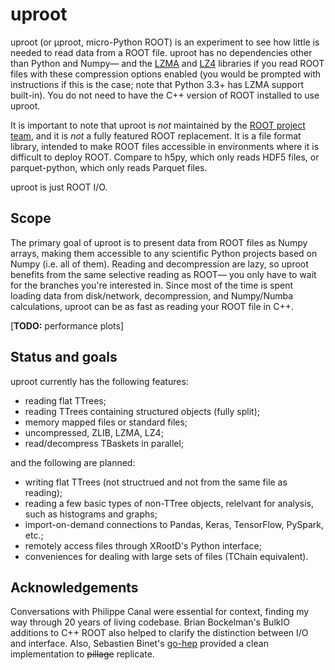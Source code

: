 # uproot

uproot (or &mu;proot, micro-Python ROOT) is an experiment to see how little is needed to read data from a ROOT file. uproot has no dependencies other than Python and Numpy— and the [LZMA](https://pypi.python.org/pypi/backports.lzma) and [LZ4](https://pypi.python.org/pypi/lz4) libraries if you read ROOT files with these compression options enabled (you would be prompted with instructions if this is the case; note that Python 3.3+ has LZMA support built-in). You do not need to have the C++ version of ROOT installed to use uproot.

It is important to note that uproot is _not_ maintained by the [ROOT project team](https://root.cern/), and it is _not_ a fully featured ROOT replacement. It is a file format library, intended to make ROOT files accessible in environments where it is difficult to deploy ROOT. Compare to h5py, which only reads HDF5 files, or parquet-python, which only reads Parquet files.

uproot is just ROOT I/O.

## Scope

The primary goal of uproot is to present data from ROOT files as Numpy arrays, making them accessible to any scientific Python projects based on Numpy (i.e. all of them). Reading and decompression are lazy, so uproot benefits from the same selective reading as ROOT— you only have to wait for the branches you're interested in. Since most of the time is spent loading data from disk/network, decompression, and Numpy/Numba calculations, uproot can be as fast as reading your ROOT file in C++.

[**TODO:** performance plots]

## Status and goals

uproot currently has the following features:

   * reading flat TTrees;
   * reading TTrees containing structured objects (fully split);
   * memory mapped files or standard files;
   * uncompressed, ZLIB, LZMA, LZ4;
   * read/decompress TBaskets in parallel;

and the following are planned:

   * writing flat TTrees (not structrued and not from the same file as reading);
   * reading a few basic types of non-TTree objects, relelvant for analysis, such as histograms and graphs;
   * import-on-demand connections to Pandas, Keras, TensorFlow, PySpark, etc.;
   * remotely access files through XRootD's Python interface;
   * conveniences for dealing with large sets of files (TChain equivalent).

## Acknowledgements

Conversations with Philippe Canal were essential for context, finding my way through 20 years of living codebase. Brian Bockelman's BulkIO additions to C++ ROOT also helped to clarify the distinction between I/O and interface. Also, Sebastien Binet's [go-hep](https://github.com/go-hep/hep) provided a clean implementation to ~~pillage~~ replicate.
